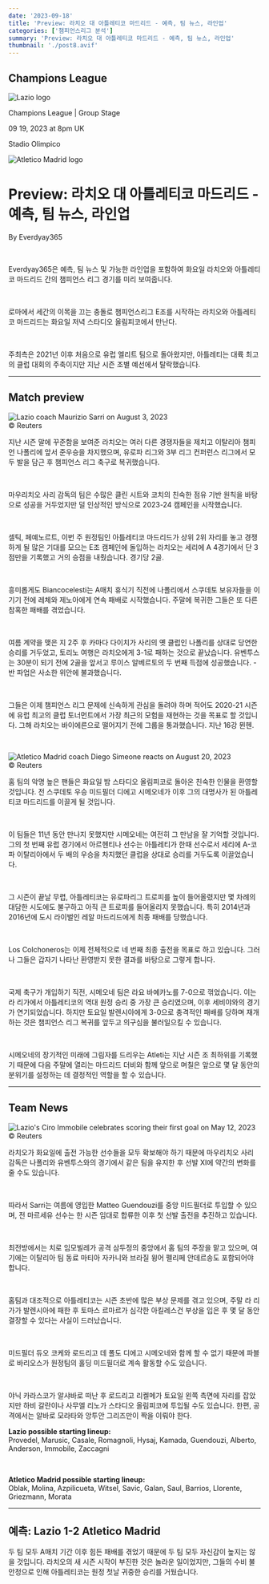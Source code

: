 ```yaml
---
date: '2023-09-18'
title: 'Preview: 라치오 대 아틀레티코 마드리드 - 예측, 팀 뉴스, 라인업'
categories: ['챔피언스리그 분석']
summary: 'Preview: 라치오 대 아틀레티코 마드리드 - 예측, 팀 뉴스, 라인업'
thumbnail: './post8.avif'
---
```


## Champions League

![Lazio logo](https://sm.imgix.net/19/06/lazlog.png?w=60&h=60&auto=compress,format&fit=clip 'Lazio logo')

Champions League | Group Stage

09 19, 2023 at 8pm UK

Stadio Olimpico

![Atletico Madrid logo](https://sm.imgix.net/19/06/atllog.png?w=60&h=60&auto=compress,format&fit=clip 'Atletico Madrid logo')

# Preview: 라치오 대 아틀레티코 마드리드 - 예측, 팀 뉴스, 라인업

By Everdyay365

<br />

Everdyay365은 예측, 팀 뉴스 및 가능한 라인업을 포함하여 화요일 라치오와 아틀레티코 마드리드 간의 챔피언스 리그 경기를 미리 보여줍니다.

<br />

로마에서 세간의 이목을 끄는 충돌로 챔피언스리그 E조를 시작하는 라치오와 아틀레티코 마드리드는 화요일 저녁 스타디오 올림피코에서 만난다.

<br />

주최측은 2021년 이후 처음으로 유럽 엘리트 팀으로 돌아왔지만, 아틀레티는 대륙 최고의 클럽 대회의 주축이지만 지난 시즌 조별 예선에서 탈락했습니다.

---

## Match preview

![Lazio coach Maurizio Sarri on August 3, 2023](https://sm.imgix.net/23/31/maurizio-sarri.jpg?w=640&h=480&auto=compress,format&fit=clip 'Lazio coach Maurizio Sarri on August 3, 2023')<br />© Reuters

지난 시즌 말에 꾸준함을 보여준 라치오는 여러 다른 경쟁자들을 제치고 이탈리아 챔피언 나폴리에 앞서 준우승을 차지했으며, 유로파 리그와 3부 리그 컨퍼런스 리그에서 모두 발을 담근 후 챔피언스 리그 축구로 복귀했습니다.

<br />

마우리치오 사리 감독의 팀은 수많은 클린 시트와 코치의 친숙한 점유 기반 원칙을 바탕으로 성공을 거두었지만 덜 인상적인 방식으로 2023-24 캠페인을 시작했습니다.

<br />

셀틱, 페예노르트, 이번 주 원정팀인 아틀레티코 마드리드가 상위 2위 자리를 놓고 경쟁하게 될 많은 기대를 모으는 E조 캠페인에 돌입하는 라치오는 세리에 A 4경기에서 단 3점만을 기록했고 거의 승점을 내줬습니다. 경기당 2골.

<br />

흥미롭게도 Biancocelesti는 A매치 휴식기 직전에 나폴리에서 스쿠데토 보유자들을 이기기 전에 레체와 제노아에게 연속 패배로 시작했습니다. 주말에 복귀한 그들은 또 다른 참혹한 패배를 겪었습니다.

<br />

여름 계약을 맺은 지 2주 후 카마다 다이치가 사리의 옛 클럽인 나폴리를 상대로 당연한 승리를 거두었고, 토리노 여행은 라치오에게 3-1로 패하는 것으로 끝났습니다. 유벤투스는 30분이 되기 전에 2골을 앞서고 루이스 알베르토의 두 번째 득점에 성공했습니다. -반 파업은 사소한 위안에 불과했습니다.

<br />

그들은 이제 챔피언스 리그 문제에 신속하게 관심을 돌려야 하며 적어도 2020-21 시즌에 유럽 최고의 클럽 토너먼트에서 가장 최근의 모험을 재현하는 것을 목표로 할 것입니다. 그해 라치오는 바이에른으로 떨어지기 전에 그룹을 통과했습니다. 지난 16강 뮌헨.

<br />

![Atletico Madrid coach Diego Simeone reacts on August 20, 2023](https://sm.imgix.net/23/35/diego-simeone.jpg?w=640&h=480&auto=compress,format&fit=clip 'Atletico Madrid coach Diego Simeone reacts on August 20, 2023')<br />© Reuters

홈 팀의 악명 높은 팬들은 화요일 밤 스타디오 올림피코로 돌아온 친숙한 인물을 환영할 것입니다. 전 스쿠데토 우승 미드필더 디에고 시메오네가 이후 그의 대명사가 된 아틀레티코 마드리드를 이끌게 될 것입니다.

<br />

이 팀들은 11년 동안 만나지 못했지만 시메오네는 여전히 그 만남을 잘 기억할 것입니다. 그의 첫 번째 유럽 경기에서 아르헨티나 선수는 아틀레티가 한때 선수로서 세리에 A-코파 이탈리아에서 두 배의 우승을 차지했던 클럽을 상대로 승리를 거두도록 이끌었습니다.

<br />

그 시즌이 끝날 무렵, 아틀레티코는 유로파리그 트로피를 높이 들어올렸지만 몇 차례의 대담한 시도에도 불구하고 아직 큰 트로피를 들어올리지 못했습니다. 특히 2014년과 2016년에 도시 라이벌인 레알 마드리드에게 최종 패배를 당했습니다.

<br />

Los Colchoneros는 이제 전체적으로 네 번째 최종 출전을 목표로 하고 있습니다. 그러나 그들은 갑자기 나타난 환영받지 못한 결과를 바탕으로 그렇게 합니다.

<br />

국제 축구가 개입하기 직전, 시메오네 팀은 라요 바예카노를 7-0으로 꺾었습니다. 이는 라 리가에서 아틀레티코의 역대 원정 승리 중 가장 큰 승리였으며, 이후 세비야와의 경기가 연기되었습니다. 하지만 토요일 발렌시아에게 3-0으로 충격적인 패배를 당하며 재개하는 것은 챔피언스 리그 복귀를 앞두고 의구심을 불러일으킬 수 있습니다.

<br />

시메오네의 장기적인 미래에 그림자를 드리우는 Atleti는 지난 시즌 조 최하위를 기록했기 때문에 다음 주말에 열리는 마드리드 더비와 함께 앞으로 며칠은 앞으로 몇 달 동안의 분위기를 설정하는 데 결정적인 역할을 할 수 있습니다.

---

## Team News

![Lazio's Ciro Immobile celebrates scoring their first goal on May 12, 2023](https://sm.imgix.net/23/19/ciro-immobile.jpg?w=640&h=480&auto=compress,format&fit=clip "Lazio's Ciro Immobile celebrates scoring their first goal on May 12, 2023")<br />© Reuters

라치오가 화요일에 출전 가능한 선수들을 모두 확보해야 하기 때문에 마우리치오 사리 감독은 나폴리와 유벤투스와의 경기에서 같은 팀을 유지한 후 선발 XI에 약간의 변화를 줄 수도 있습니다.

<br />

따라서 Sarri는 여름에 영입한 Matteo Guendouzi를 중앙 미드필더로 투입할 수 있으며, 전 마르세유 선수는 한 시즌 임대로 합류한 이후 첫 선발 출전을 추진하고 있습니다.

<br />

최전방에서는 치로 임모빌레가 공격 삼두정의 중앙에서 홈 팀의 주장을 맡고 있으며, 여기에는 이탈리아 팀 동료 마티아 자카니와 브라질 윙어 펠리페 안데르송도 포함되어야 합니다.

<br />

홈팀과 대조적으로 아틀레티코는 시즌 초반에 많은 부상 문제를 겪고 있으며, 주말 라 리가가 발렌시아에 패한 후 토마스 르마르가 심각한 아킬레스건 부상을 입은 후 몇 달 동안 결장할 수 있다는 사실이 드러났습니다.

<br />

미드필더 듀오 코케와 로드리고 데 폴도 디에고 시메오네와 함께 할 수 없기 때문에 파블로 바리오스가 원정팀의 홀딩 미드필더로 계속 활동할 수도 있습니다.

<br />

야닉 카라스코가 알샤바로 떠난 후 로드리고 리켈메가 토요일 왼쪽 측면에 자리를 잡았지만 하비 갈란이나 사무엘 리노가 스타디오 올림피코에 투입될 수도 있습니다. 한편, 공격에서는 알바로 모라타와 앙투안 그리즈만이 짝을 이뤄야 한다.

**Lazio possible starting lineup:**  
Provedel, Marusic, Casale, Romagnoli, Hysaj, Kamada, Guendouzi, Alberto, Anderson, Immobile, Zaccagni

<br />

**Atletico Madrid possible starting lineup:**  
Oblak, Molina, Azpilicueta, Witsel, Savic, Galan, Saul, Barrios, Llorente, Griezmann, Morata

---

## 예측: Lazio 1-2 Atletico Madrid

두 팀 모두 A매치 기간 이후 힘든 패배를 겪었기 때문에 두 팀 모두 자신감이 높지는 않을 것입니다. 라치오의 새 시즌 시작이 부진한 것은 놀라운 일이었지만, 그들의 수비 불안정으로 인해 아틀레티코는 원정 첫날 귀중한 승리를 거뒀습니다.

<br />
